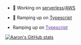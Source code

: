 
- 🔭 Working on [serverless](https://www.serverless.com/)/[AWS](https://aws.amazon.com/)
- 🌱 Ramping up on [Typescript](https://www.typescriptlang.org/)

- Ramping up on <a href="https://www.typescriptlang.org" style="color: rebeccapurple; text-decoration: underline;">Typescript</a>

[![Aaron's GitHub stats](https://github-readme-stats.vercel.app/api?username=oconnorir&show_icons=true&theme=tokyonight)](https://github.com/oconnorir)

